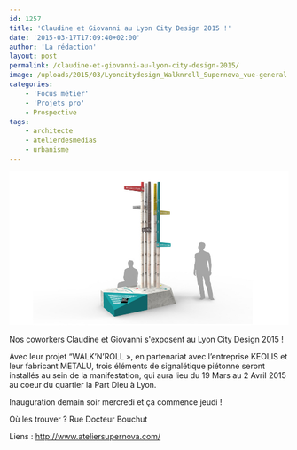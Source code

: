 ```yaml
---
id: 1257
title: 'Claudine et Giovanni au Lyon City Design 2015 !'
date: '2015-03-17T17:09:40+02:00'
author: 'La rédaction'
layout: post
permalink: /claudine-et-giovanni-au-lyon-city-design-2015/
image: /uploads/2015/03/Lyoncitydesign_Walknroll_Supernova_vue-general.jpg
categories:
    - 'Focus métier'
    - 'Projets pro'
    - Prospective
tags:
    - architecte
    - atelierdesmedias
    - urbanisme
---
```


[![Lyoncitydesign_Walknroll_Supernova_vue-general](/uploads/2015/03/Lyoncitydesign_Walknroll_Supernova_vue-general.jpg)](/uploads/2015/03/Lyoncitydesign_Walknroll_Supernova_vue-general.jpg)

Nos coworkers Claudine et Giovanni s'exposent au Lyon City Design 2015 !

Avec leur projet “WALK’N’ROLL », en partenariat avec l’entreprise KEOLIS et leur fabricant METALU, trois éléments de signalétique piétonne seront installés au sein de la manifestation, qui aura lieu du 19 Mars au 2 Avril 2015 au coeur du quartier la Part Dieu à Lyon.

Inauguration demain soir mercredi et ça commence jeudi !

Où les trouver ? Rue Docteur Bouchut

Liens : <http://www.ateliersupernova.com/>